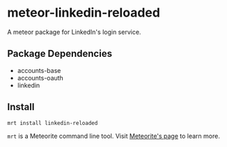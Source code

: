 meteor-linkedin-reloaded
============================

A meteor package for LinkedIn's login service.

Package Dependencies
----------------------

* accounts-base
* accounts-oauth
* linkedin

Install
-----------
```
mrt install linkedin-reloaded
```

```mrt``` is a Meteorite command line tool. Visit [Meteorite's page](http://oortcloud.github.com/meteorite/) to learn more.
